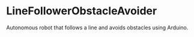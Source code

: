 # LineFollowerObstacleAvoider
Autonomous robot that follows a line and avoids obstacles using Arduino.

